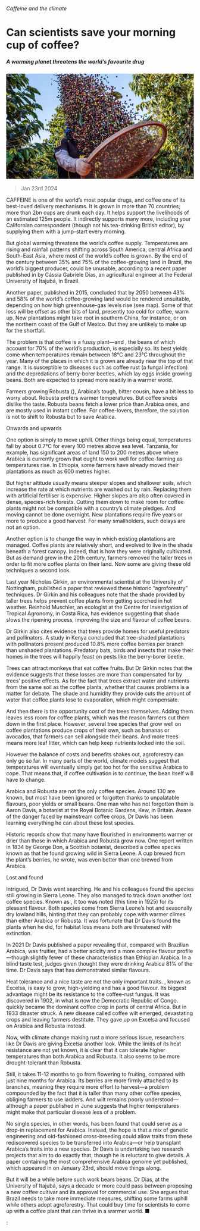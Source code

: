 ###### Caffeine and the climate

# Can scientists save your morning cup of coffee? 

##### A warming planet threatens the world’s favourite drug 

![image](images/20240127_STP001.jpg) 

> Jan 23rd 2024 

CAFFEINE is one of the world’s most popular drugs, and coffee one of its best-loved delivery mechanisms. It is grown in more than 70 countries; more than 2bn cups are drunk each day. It helps support the livelihoods of an estimated 125m people. It indirectly supports many more, including your Californian correspondent (though not his tea-drinking British editor), by supplying them with a jump-start every morning. 

But global warming threatens the world’s coffee supply. Temperatures are rising and rainfall patterns shifting across South America, central Africa and South-East Asia, where most of the world’s coffee is grown. By the end of the century between 35% and 75% of the coffee-growing land in Brazil, the world’s biggest producer, could be unusable, according to a recent paper published in by Cássia Gabriele Dias, an agricultural engineer at the Federal University of Itajubá, in Brazil. 



Another paper, published in 2015, concluded that by 2050 between 43% and 58% of the world’s coffee-growing land would be rendered unsuitable, depending on how high greenhouse-gas levels rise (see map). Some of that loss will be offset as other bits of land, presently too cold for coffee, warm up. New plantations might take root in southern China, for instance, or on the northern coast of the Gulf of Mexico. But they are unlikely to make up for the shortfall.

The problem is that coffee is a fussy plant—and , the beans of which account for 70% of the world’s production, is especially so. Its best yields come when temperatures remain between 18°C and 23°C throughout the year. Many of the places in which it is grown are already near the top of that range. It is susceptible to diseases such as coffee rust (a fungal infection) and the depredations of berry-borer beetles, which lay eggs inside growing beans. Both are expected to spread more readily in a warmer world.

Farmers growing Robusta (), Arabica’s tough, bitter cousin, have a bit less to worry about. Robusta prefers warmer temperatures. But coffee snobs dislike the taste. Robusta beans fetch a lower price than Arabica ones, and are mostly used in instant coffee. For coffee-lovers, therefore, the solution is not to shift to Robusta but to save Arabica. 

Onwards and upwards

One option is simply to move uphill. Other things being equal, temperatures fall by about 0.7°C for every 100 metres above sea level. Tanzania, for example, has significant areas of land 150 to 200 metres above where Arabica is currently grown that ought to work well for coffee-farming as temperatures rise. In Ethiopia, some farmers have already moved their plantations as much as 600 metres higher. 

But higher altitude usually means steeper slopes and shallower soils, which increase the rate at which nutrients are washed out by rain. Replacing them with artificial fertiliser is expensive. Higher slopes are also often covered in dense, species-rich forests. Cutting them down to make room for coffee plants might not be compatible with a country’s climate pledges. And moving cannot be done overnight. New plantations require five years or more to produce a good harvest. For many smallholders, such delays are not an option.

Another option is to change the way in which existing plantations are managed. Coffee plants are relatively short, and evolved to live in the shade beneath a forest canopy. Indeed, that is how they were originally cultivated. But as demand grew in the 20th century, farmers removed the taller trees in order to fit more coffee plants on their land. Now some are giving these old techniques a second look. 

Last year Nicholas Girkin, an environmental scientist at the University of Nottingham, published a paper that reviewed these historic “agroforestry” techniques. Dr Girkin and his colleagues note that the shade provided by taller trees helps prevent coffee plants from getting scorched in hot weather. Reinhold Muschler, an ecologist at the Centre for Investigation of Tropical Agronomy, in Costa Rica, has evidence suggesting that shade slows the ripening process, improving the size and flavour of coffee beans. 

Dr Girkin also cites evidence that trees provide homes for useful predators and pollinators. A study in Kenya concluded that tree-shaded plantations with pollinators present produced 10.8% more coffee berries per branch than unshaded plantations. Predatory bats, birds and insects that make their homes in the trees will happily feast on pests like the berry-borer beetle.

Trees can attract monkeys that eat coffee fruits. But Dr Girkin notes that the evidence suggests that these losses are more than compensated for by trees’ positive effects. As for the fact that trees extract water and nutrients from the same soil as the coffee plants, whether that causes problems is a matter for debate. The shade and humidity they provide cuts the amount of water that coffee plants lose to evaporation, which might compensate. 

And then there is the opportunity cost of the trees themselves. Adding them leaves less room for coffee plants, which was the reason farmers cut them down in the first place. However, several tree species that grow well on coffee plantations produce crops of their own, such as bananas or avocados, that farmers can sell alongside their beans. And more trees means more leaf litter, which can help keep nutrients locked into the soil. 

However the balance of costs and benefits shakes out, agroforestry can only go so far. In many parts of the world, climate models suggest that temperatures will eventually simply get too hot for the sensitive Arabica to cope. That means that, if coffee cultivation is to continue, the bean itself will have to change.

Arabica and Robusta are not the only coffee species. Around 130 are known, but most have been ignored or forgotten thanks to unpalatable flavours, poor yields or small beans. One man who has not forgotten them is Aaron Davis, a botanist at the Royal Botanic Gardens, Kew, in Britain. Aware of the danger faced by mainstream coffee crops, Dr Davis has been learning everything he can about these lost species. 

Historic records show that many have flourished in environments warmer or drier than those in which Arabica and Robusta grow now. One report written in 1834 by George Don, a Scottish botanist, described a coffee species known as  that he found growing wild in Sierra Leone. A cup brewed from the plant’s berries, he wrote, was even better than one brewed from Arabica. 

Lost and found

Intrigued, Dr Davis went searching. He and his colleagues found the species still growing in Sierra Leone. They also managed to track down another lost coffee species. Known as , it too was noted (this time in 1925) for its pleasant flavour. Both species come from Sierra Leone’s hot and seasonally dry lowland hills, hinting that they can probably cope with warmer climes than either Arabica or Robusta. It was fortunate that Dr Davis found the plants when he did, for habitat loss means both are threatened with extinction. 

In 2021 Dr Davis published a paper revealing that, compared with Brazilian Arabica,  was fruitier, had a better acidity and a more complex flavour profile—though slightly fewer of these characteristics than Ethiopian Arabica. In a blind taste test, judges given thought they were drinking Arabica 81% of the time. Dr Davis says that has demonstrated similar flavours.

Heat tolerance and a nice taste are not the only important traits. , known as Excelsa, is easy to grow, high-yielding and has a good flavour. Its biggest advantage might be its resistance to the coffee-rust fungus. It was discovered in 1902, in what is now the Democratic Republic of Congo.  quickly became the dominant coffee crop in parts of central Africa. But in 1933 disaster struck. A new disease called coffee wilt emerged, devastating crops and leaving farmers destitute. They gave up on Excelsa and focused on Arabica and Robusta instead. 

Now, with climate change making rust a more serious issue, researchers like Dr Davis are giving Excelsa another look. While the limits of its heat resistance are not yet known, it is clear that it can tolerate higher temperatures than both Arabica and Robusta. It also seems to be more drought-tolerant than Robusta. 

Still, it takes 11-12 months to go from flowering to fruiting, compared with just nine months for Arabica. Its berries are more firmly attached to its branches, meaning they require more effort to harvest—a problem compounded by the fact that it is taller than many other coffee species, obliging farmers to use ladders. And wilt remains poorly understood—although a paper published in June suggests that higher temperatures might make that particular disease less of a problem. 

No single species, in other words, has been found that could serve as a drop-in replacement for Arabica. Instead, the hope is that a mix of genetic engineering and old-fashioned cross-breeding could allow traits from these rediscovered species to be transferred into Arabica—or help transplant Arabica’s traits into a new species. Dr Davis is undertaking two research projects that aim to do exactly that, though he is reluctant to give details. A paper containing the most comprehensive Arabica genome yet published, which appeared in  on January 23rd, should move things along.

But it will be a while before such work bears beans. Dr Dias, at the University of Itajubá, says a decade or more could pass between proposing a new coffee cultivar and its approval for commercial use. She argues that Brazil needs to take more immediate measures, shifting some farms uphill while others adopt agroforestry. That could buy time for scientists to come up with a coffee plant that can thrive in a warmer world. ■

: 


